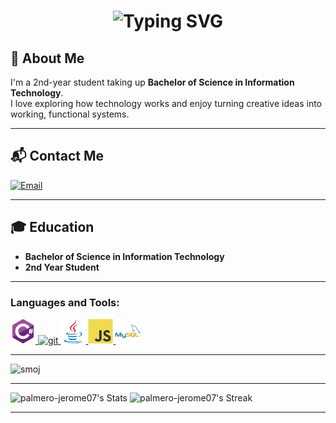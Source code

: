 <!-- Profile Header with Animated Typing -->
<h1 align="center">
  <img src="https://readme-typing-svg.herokuapp.com?font=Fira+Code&size=28&pause=1000&color=66ffcc&center=true&vCenter=true&width=600&lines=Hey%2C+I'm+Jerome!;Aspiring+Full+Stack+Developer;Always+learning" alt="Typing SVG" />
</h1>


## 🚀 About Me
I'm a 2nd-year student taking up **Bachelor of Science in Information Technology**.  
I love exploring how technology works and enjoy turning creative ideas into working, functional systems.

---

## 📬 Contact Me
  <a href="mailto:jeromepalmero07@gmail.com">
    <img src="https://img.shields.io/badge/Email-D14836?style=for-the-badge&logo=gmail&logoColor=white" alt="Email" />
  </a> 
      
---

## 🎓 Education
-  **Bachelor of Science in Information Technology**  
-  **2nd Year Student**  

---

<h3 align="left">Languages and Tools:</h3>
<p align="left"> <a href="https://www.w3schools.com/cs/" target="_blank" rel="noreferrer"> <img src="https://raw.githubusercontent.com/devicons/devicon/master/icons/csharp/csharp-original.svg" alt="csharp" width="40" height="40"/> </a> <a href="https://git-scm.com/" target="_blank" rel="noreferrer"> <img src="https://www.vectorlogo.zone/logos/git-scm/git-scm-icon.svg" alt="git" width="40" height="40"/> </a> <a href="https://www.java.com" target="_blank" rel="noreferrer"> <img src="https://raw.githubusercontent.com/devicons/devicon/master/icons/java/java-original.svg" alt="java" width="40" height="40"/> </a> <a href="https://developer.mozilla.org/en-US/docs/Web/JavaScript" target="_blank" rel="noreferrer"> <img src="https://raw.githubusercontent.com/devicons/devicon/master/icons/javascript/javascript-original.svg" alt="javascript" width="40" height="40"/> </a> <a href="https://www.mysql.com/" target="_blank" rel="noreferrer"> <img src="https://raw.githubusercontent.com/devicons/devicon/master/icons/mysql/mysql-original-wordmark.svg" alt="mysql" width="40" height="40"/> </a> </p>

---
<p align="left"> <img src="https://komarev.com/ghpvc/?username=palmero-jerome07&label=Profile%20views&color=0e75b6&style=flat" alt="smoj" /> </p>

---

![palmero-jerome07's Stats](https://github-readme-stats.vercel.app/api?username=palmero-jerome07&theme=dark&show_icons=true&hide_border=false&count_private=true)
![palmero-jerome07's Streak](https://github-readme-streak-stats.herokuapp.com/?user=palmero-jerome07&theme=dark&hide_border=false)

---

